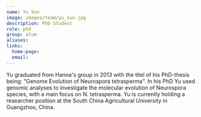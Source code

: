```yaml
---
name: Yu Sun
image: images/team/yu_sun.jpg
description: PhD Student
role: phd
group: alum
aliases:
links:
  home-page:
  email: 
---
```


Yu graduated from Hanna's group in 2013 with the titel of his PhD-thesis being: "Genome Evolution of Neurospora tetrasperma". In his PhD Yu used genomic analyses to investigate the molecular evolution of Neurospora species, with a main focus on N. tetrasperma. Yu is currently holding a researcher position at the South China Agricultural University in Guangzhou, China.
